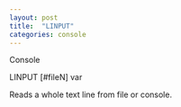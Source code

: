 ```yaml
---
layout: post
title:  "LINPUT"
categories: console
---
```

Console

LINPUT [#fileN] var

Reads a whole text line from file or console.

